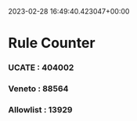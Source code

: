 2023-02-28 16:49:40.423047+00:00
# Rule Counter 
 ### UCATE : 404002

 ### Veneto : 88564

 ### Allowlist : 13929